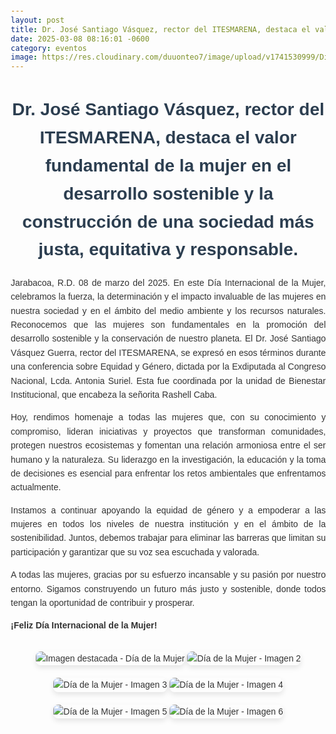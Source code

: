 ```yaml
---
layout: post
title: Dr. José Santiago Vásquez, rector del ITESMARENA, destaca el valor fundamental de la mujer en el desarrollo sostenible y la construcción de una sociedad más justa, equitativa y responsable
date: 2025-03-08 08:16:01 -0600
category: eventos
image: https://res.cloudinary.com/duuonteo7/image/upload/v1741530999/Diamujer/1.jpg
---
```

<html lang="es">
<head>
    <meta charset="UTF-8">
    <meta name="viewport" content="width=device-width, initial-scale=1.0">
    <style>
        body {
            font-family: Arial, sans-serif;
            line-height: 1.6;
            margin: 20px;
            color: #333;
            text-align: justify;
        }
        h1 {
            text-align: center;
            color: #2c3e50;
        }
        .content {
            max-width: 800px;
            margin: auto;
        }
        .image-container {
            text-align: center;
            margin-top: 20px;
        }
        .image-container img {
            max-width: 100%;
            height: auto;
            margin: 10px 0;
            border-radius: 8px;
            box-shadow: 0 4px 8px rgba(0,0,0,0.1);
        }
    </style>
</head>
<body>
    <div class="content">
        <h1>Dr. José Santiago Vásquez, rector del ITESMARENA, destaca el valor fundamental de la mujer en el desarrollo sostenible y la construcción de una sociedad más justa, equitativa y responsable.</h1>
        <p>Jarabacoa, R.D. 08 de marzo del 2025. En este Día Internacional de la Mujer, celebramos la fuerza, la determinación y el impacto invaluable de las mujeres en nuestra sociedad y en el ámbito del medio ambiente y los recursos naturales. Reconocemos que las mujeres son fundamentales en la promoción del desarrollo sostenible y la conservación de nuestro planeta. El Dr. José Santiago Vásquez Guerra, rector del ITESMARENA, se expresó en esos términos durante una conferencia sobre Equidad y Género, dictada por la Exdiputada al Congreso Nacional, Lcda. Antonia Suriel. Esta fue coordinada por la unidad de Bienestar Institucional, que encabeza la señorita Rashell Caba.</p>
        <p>Hoy, rendimos homenaje a todas las mujeres que, con su conocimiento y compromiso, lideran iniciativas y proyectos que transforman comunidades, protegen nuestros ecosistemas y fomentan una relación armoniosa entre el ser humano y la naturaleza. Su liderazgo en la investigación, la educación y la toma de decisiones es esencial para enfrentar los retos ambientales que enfrentamos actualmente.</p>
        <p>Instamos a continuar apoyando la equidad de género y a empoderar a las mujeres en todos los niveles de nuestra institución y en el ámbito de la sostenibilidad. Juntos, debemos trabajar para eliminar las barreras que limitan su participación y garantizar que su voz sea escuchada y valorada.</p>
        <p>A todas las mujeres, gracias por su esfuerzo incansable y su pasión por nuestro entorno. Sigamos construyendo un futuro más justo y sostenible, donde todos tengan la oportunidad de contribuir y prosperar.</p>
        <p><strong>¡Feliz Día Internacional de la Mujer!</strong></p>
        <div class="image-container">
            <img src="https://res.cloudinary.com/duuonteo7/image/upload/v1741530999/Diamujer/1.jpg" alt="Imagen destacada - Día de la Mujer">
            <img src="https://res.cloudinary.com/duuonteo7/image/upload/v1741530999/Diamujer/2.jpg" alt="Día de la Mujer - Imagen 2">
            <img src="https://res.cloudinary.com/duuonteo7/image/upload/v1741530999/Diamujer/3.jpg" alt="Día de la Mujer - Imagen 3">
            <img src="https://res.cloudinary.com/duuonteo7/image/upload/v1741530999/Diamujer/4.jpg" alt="Día de la Mujer - Imagen 4">
            <img src="https://res.cloudinary.com/duuonteo7/image/upload/v1741530999/Diamujer/5.jpg" alt="Día de la Mujer - Imagen 5">
            <img src="https://res.cloudinary.com/duuonteo7/image/upload/v1741530999/Diamujer/6.jpg" alt="Día de la Mujer - Imagen 6">
        </div>
    </div>
</body>
</html>

